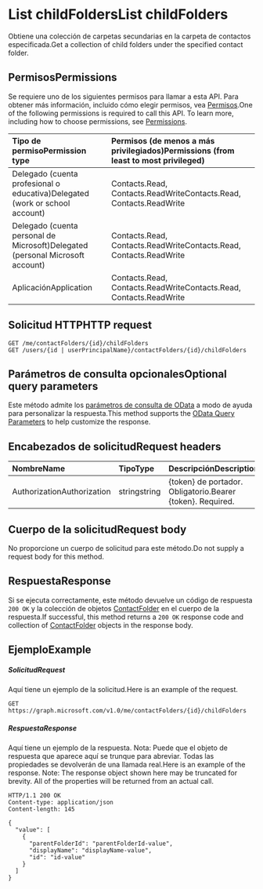 # <a name="list-childfolders"></a><span data-ttu-id="f6e8b-101">List childFolders</span><span class="sxs-lookup"><span data-stu-id="f6e8b-101">List childFolders</span></span>

<span data-ttu-id="f6e8b-102">Obtiene una colección de carpetas secundarias en la carpeta de contactos especificada.</span><span class="sxs-lookup"><span data-stu-id="f6e8b-102">Get a collection of child folders under the specified contact folder.</span></span>
## <a name="permissions"></a><span data-ttu-id="f6e8b-103">Permisos</span><span class="sxs-lookup"><span data-stu-id="f6e8b-103">Permissions</span></span>
<span data-ttu-id="f6e8b-p101">Se requiere uno de los siguientes permisos para llamar a esta API. Para obtener más información, incluido cómo elegir permisos, vea [Permisos](../../../concepts/permissions_reference.md).</span><span class="sxs-lookup"><span data-stu-id="f6e8b-p101">One of the following permissions is required to call this API. To learn more, including how to choose permissions, see [Permissions](../../../concepts/permissions_reference.md).</span></span>

|<span data-ttu-id="f6e8b-106">Tipo de permiso</span><span class="sxs-lookup"><span data-stu-id="f6e8b-106">Permission type</span></span>      | <span data-ttu-id="f6e8b-107">Permisos (de menos a más privilegiados)</span><span class="sxs-lookup"><span data-stu-id="f6e8b-107">Permissions (from least to most privileged)</span></span>              |
|:--------------------|:---------------------------------------------------------|
|<span data-ttu-id="f6e8b-108">Delegado (cuenta profesional o educativa)</span><span class="sxs-lookup"><span data-stu-id="f6e8b-108">Delegated (work or school account)</span></span> | <span data-ttu-id="f6e8b-109">Contacts.Read, Contacts.ReadWrite</span><span class="sxs-lookup"><span data-stu-id="f6e8b-109">Contacts.Read, Contacts.ReadWrite</span></span>    |
|<span data-ttu-id="f6e8b-110">Delegado (cuenta personal de Microsoft)</span><span class="sxs-lookup"><span data-stu-id="f6e8b-110">Delegated (personal Microsoft account)</span></span> | <span data-ttu-id="f6e8b-111">Contacts.Read, Contacts.ReadWrite</span><span class="sxs-lookup"><span data-stu-id="f6e8b-111">Contacts.Read, Contacts.ReadWrite</span></span>    |
|<span data-ttu-id="f6e8b-112">Aplicación</span><span class="sxs-lookup"><span data-stu-id="f6e8b-112">Application</span></span> | <span data-ttu-id="f6e8b-113">Contacts.Read, Contacts.ReadWrite</span><span class="sxs-lookup"><span data-stu-id="f6e8b-113">Contacts.Read, Contacts.ReadWrite</span></span> |

## <a name="http-request"></a><span data-ttu-id="f6e8b-114">Solicitud HTTP</span><span class="sxs-lookup"><span data-stu-id="f6e8b-114">HTTP request</span></span>
<!-- { "blockType": "ignored" } -->
```http
GET /me/contactFolders/{id}/childFolders
GET /users/{id | userPrincipalName}/contactFolders/{id}/childFolders
```
## <a name="optional-query-parameters"></a><span data-ttu-id="f6e8b-115">Parámetros de consulta opcionales</span><span class="sxs-lookup"><span data-stu-id="f6e8b-115">Optional query parameters</span></span>
<span data-ttu-id="f6e8b-116">Este método admite los [parámetros de consulta de OData](http://developer.microsoft.com/en-us/graph/docs/overview/query_parameters) a modo de ayuda para personalizar la respuesta.</span><span class="sxs-lookup"><span data-stu-id="f6e8b-116">This method supports the [OData Query Parameters](http://developer.microsoft.com/en-us/graph/docs/overview/query_parameters) to help customize the response.</span></span>
## <a name="request-headers"></a><span data-ttu-id="f6e8b-117">Encabezados de solicitud</span><span class="sxs-lookup"><span data-stu-id="f6e8b-117">Request headers</span></span>
| <span data-ttu-id="f6e8b-118">Nombre</span><span class="sxs-lookup"><span data-stu-id="f6e8b-118">Name</span></span>       | <span data-ttu-id="f6e8b-119">Tipo</span><span class="sxs-lookup"><span data-stu-id="f6e8b-119">Type</span></span> | <span data-ttu-id="f6e8b-120">Descripción</span><span class="sxs-lookup"><span data-stu-id="f6e8b-120">Description</span></span>|
|:-----------|:------|:----------|
| <span data-ttu-id="f6e8b-121">Authorization</span><span class="sxs-lookup"><span data-stu-id="f6e8b-121">Authorization</span></span>  | <span data-ttu-id="f6e8b-122">string</span><span class="sxs-lookup"><span data-stu-id="f6e8b-122">string</span></span>  | <span data-ttu-id="f6e8b-p102">{token} de portador. Obligatorio.</span><span class="sxs-lookup"><span data-stu-id="f6e8b-p102">Bearer {token}. Required.</span></span> |

## <a name="request-body"></a><span data-ttu-id="f6e8b-125">Cuerpo de la solicitud</span><span class="sxs-lookup"><span data-stu-id="f6e8b-125">Request body</span></span>
<span data-ttu-id="f6e8b-126">No proporcione un cuerpo de solicitud para este método.</span><span class="sxs-lookup"><span data-stu-id="f6e8b-126">Do not supply a request body for this method.</span></span>

## <a name="response"></a><span data-ttu-id="f6e8b-127">Respuesta</span><span class="sxs-lookup"><span data-stu-id="f6e8b-127">Response</span></span>

<span data-ttu-id="f6e8b-128">Si se ejecuta correctamente, este método devuelve un código de respuesta `200 OK` y la colección de objetos [ContactFolder](../resources/contactfolder.md) en el cuerpo de la respuesta.</span><span class="sxs-lookup"><span data-stu-id="f6e8b-128">If successful, this method returns a `200 OK` response code and collection of [ContactFolder](../resources/contactfolder.md) objects in the response body.</span></span>
## <a name="example"></a><span data-ttu-id="f6e8b-129">Ejemplo</span><span class="sxs-lookup"><span data-stu-id="f6e8b-129">Example</span></span>
##### <a name="request"></a><span data-ttu-id="f6e8b-130">Solicitud</span><span class="sxs-lookup"><span data-stu-id="f6e8b-130">Request</span></span>
<span data-ttu-id="f6e8b-131">Aquí tiene un ejemplo de la solicitud.</span><span class="sxs-lookup"><span data-stu-id="f6e8b-131">Here is an example of the request.</span></span>
<!-- {
  "blockType": "request",
  "name": "get_childfolders"
}-->
```http
GET https://graph.microsoft.com/v1.0/me/contactFolders/{id}/childFolders
```
##### <a name="response"></a><span data-ttu-id="f6e8b-132">Respuesta</span><span class="sxs-lookup"><span data-stu-id="f6e8b-132">Response</span></span>
<span data-ttu-id="f6e8b-p103">Aquí tiene un ejemplo de la respuesta. Nota: Puede que el objeto de respuesta que aparece aquí se trunque para abreviar. Todas las propiedades se devolverán de una llamada real.</span><span class="sxs-lookup"><span data-stu-id="f6e8b-p103">Here is an example of the response. Note: The response object shown here may be truncated for brevity. All of the properties will be returned from an actual call.</span></span>
<!-- {
  "blockType": "response",
  "truncated": true,
  "@odata.type": "microsoft.graph.contactFolder",
  "isCollection": true
} -->
```http
HTTP/1.1 200 OK
Content-type: application/json
Content-length: 145

{
  "value": [
    {
      "parentFolderId": "parentFolderId-value",
      "displayName": "displayName-value",
      "id": "id-value"
    }
  ]
}
```

<!-- uuid: 8fcb5dbc-d5aa-4681-8e31-b001d5168d79
2015-10-25 14:57:30 UTC -->
<!-- {
  "type": "#page.annotation",
  "description": "List childFolders",
  "keywords": "",
  "section": "documentation",
  "tocPath": ""
}-->
